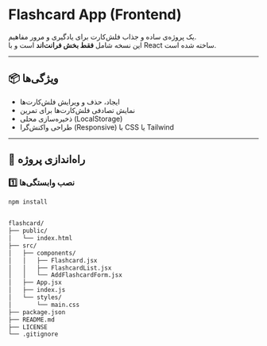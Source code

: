 # Flashcard App (Frontend)

یک پروژه‌ی ساده و جذاب فلش‌کارت برای یادگیری و مرور مفاهیم.  
این نسخه شامل **فقط بخش فرانت‌اند** است و با React ساخته شده است.

---

## 📦 ویژگی‌ها

- ایجاد، حذف و ویرایش فلش‌کارت‌ها  
- نمایش تصادفی فلش‌کارت‌ها برای تمرین  
- ذخیره‌سازی محلی (LocalStorage)  
- طراحی واکنش‌گرا (Responsive) با CSS یا Tailwind  

---

## 🚀 راه‌اندازی پروژه

### 1️⃣ نصب وابستگی‌ها
```bash
npm install


flashcard/
├── public/
│   └── index.html
├── src/
│   ├── components/
│   │   ├── Flashcard.jsx
│   │   ├── FlashcardList.jsx
│   │   └── AddFlashcardForm.jsx
│   ├── App.jsx
│   ├── index.js
│   └── styles/
│       └── main.css
├── package.json
├── README.md
├── LICENSE
└── .gitignore

